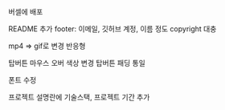 버셀에 배포

README 추가
footer: 이메일, 깃허브 계정, 이름 정도
copyright 대충

mp4 => gif로 변경
반응형

탑버튼 마우스 오버 색상 변경
탑버튼 패딩 통일

폰트 수정

프로젝트 설명란에 기술스택, 프로젝트 기간 추가
